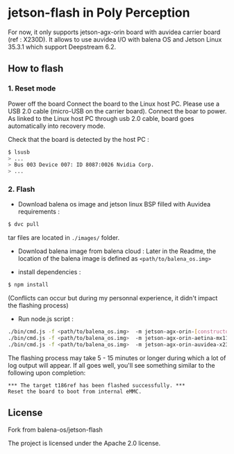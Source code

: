 # jetson-flash in Poly Perception

For now, it only supports jetson-agx-orin board with auvidea carrier board (ref : X230D). 
It allows to use auvidea I/O with balena OS and Jetson Linux 35.3.1 which support Deepstream 6.2.

## How to flash
### 1. Reset mode 
Power off the board
Connect the board to the Linux host PC. Please use a USB 2.0 cable (micro-USB on the carrier board).
Connect the boar to power. As linked to the Linux host PC through usb 2.0 cable, board goes automatically into recovery mode. 

Check that the board is detected by the host PC : 

```sh
$ lsusb
> ...
> Bus 003 Device 007: ID 8087:0026 Nvidia Corp.
> ...
```

### 2. Flash 
- Download balena os image and jetson linux BSP filled with Auvidea requirements : 

```sh
$ dvc pull
```
tar files are located in `./images/` folder.

- Download balena image from balena cloud :
Later in the Readme, the location of the balena image is defined as `<path/to/balena_os.img>`

- install dependencies : 

```sh
$ npm install
```
(Conflicts can occur but during my personnal experience, it didn't impact the flashing process)

- Run node.js script : 

```sh
./bin/cmd.js -f <path/to/balena_os.img>  -m jetson-agx-orin-[constructor]-[board ref] --acceptLicense yes
./bin/cmd.js -f <path/to/balena_os.img>  -m jetson-agx-orin-aetina-mx11 --acceptLicense yes
./bin/cmd.js -f <path/to/balena_os.img>  -m jetson-agx-orin-auvidea-x230d --acceptLicense yes
```

The flashing process may take 5 - 15 minutes or longer during which a lot of log output will appear. If all goes well, you'll see something similar to the following upon completion:

```
*** The target t186ref has been flashed successfully. ***
Reset the board to boot from internal eMMC.
```


License
-------

Fork from balena-os/jetson-flash

The project is licensed under the Apache 2.0 license.
